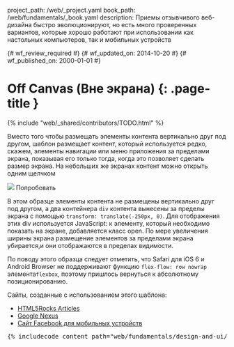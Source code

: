 project_path: /web/_project.yaml
book_path: /web/fundamentals/_book.yaml
description: Приемы отзывчивого веб-дизайна быстро эволюционируют, но есть много проверенных вариантов, которые хорошо работают при использовании как настольных компьютеров, так и мобильных устройств

{# wf_review_required #}
{# wf_updated_on: 2014-10-20 #}
{# wf_published_on: 2000-01-01 #}

# Off Canvas (Вне экрана) {: .page-title }

{% include "web/_shared/contributors/TODO.html" %}



Вместо того чтобы размещать элементы контента вертикально друг под другом, шаблон размещает контент, который используется редко, скажем, элементы навигации или меню приложения за пределами экрана, показывая его только тогда, когда это позволяет сделать размер экрана. На небольших же экранах контент можно открыть одним щелчком


  <img src="imgs/off-canvas.svg">
  Попробовать


В этом образце элементы контента не размещены вертикально друг под другом, а два контейнера 
`div` контента вынесены за пределы экрана с помощью `transform: translate(-250px, 0)`.  Для отображения
этих div используется JavaScript: к элементу, который необходимо показать на экране, добавляется класс open.  По мере
увеличения ширины экрана размещение элементов за пределами экрана убирается,и
они отображаются в пределах видимости.

По поводу этого образца следует отметить, что Safari для iOS 6 и Android Browser не поддерживают функцию 
`flex-flow: row nowrap` элемента`flexbox`, поэтому пришлось вернуться к
абсолютному позиционированию.

Сайты, созданные с использованием этого шаблона:

 * [HTML5Rocks
  Articles](http://www.html5rocks.com/en/tutorials/developertools/async-call-stack/)
 * [Google Nexus](http://www.google.com/nexus/)
 * [Сайт Facebook для мобильных устройств](https://m.facebook.com/)

<pre class="prettyprint">
{% includecode content_path="web/fundamentals/design-and-ui/responsive/_code/off-canvas.html" region_tag="ocanvas"   adjust_indentation="auto" %}
</pre>


